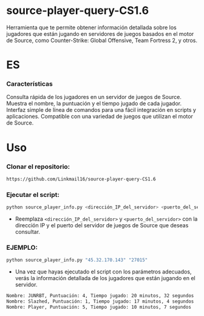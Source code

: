 # source-player-query-CS1.6
Herramienta que te permite obtener información detallada sobre los jugadores que están jugando en servidores de juegos basados en el motor de Source, como Counter-Strike: Global Offensive, Team Fortress 2, y otros.
# ES
### Características
Consulta rápida de los jugadores en un servidor de juegos de Source.
Muestra el nombre, la puntuación y el tiempo jugado de cada jugador.
Interfaz simple de línea de comandos para una fácil integración en scripts y aplicaciones.
Compatible con una variedad de juegos que utilizan el motor de Source.
# Uso
### Clonar el repositorio:
```sh
https://github.com/Linkmail16/source-player-query-CS1.6
```
### Ejecutar el script:
```sh
python source_player_info.py <dirección_IP_del_servidor> <puerto_del_servidor>
```
* Reemplaza `<dirección_IP_del_servidor>` y `<puerto_del_servidor>` con la dirección IP y el puerto del servidor de juegos de Source que deseas consultar.
### EJEMPLO:
```sh
python source_player_info.py "45.32.170.143" "27015"
```
* Una vez que hayas ejecutado el script con los parámetros adecuados, verás la información detallada de los jugadores que están jugando en el servidor.
```sh
Nombre: JUNRBT, Puntuación: 4, Tiempo jugado: 20 minutos, 32 segundos
Nombre: Slazhed, Puntuación: 1, Tiempo jugado: 17 minutos, 4 segundos
Nombre: Player, Puntuación: 5, Tiempo jugado: 10 minutos, 7 segundos
```
